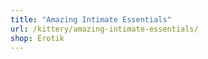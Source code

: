 ```yaml
---
title: "Amazing Intimate Essentials"
url: /kittery/amazing-intimate-essentials/
shop: Erotik
---
```

